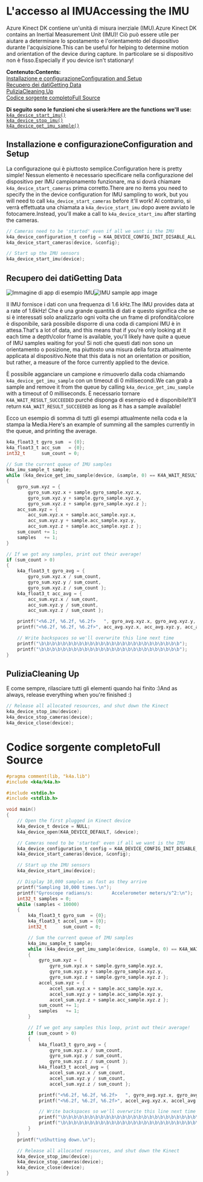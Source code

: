 # <a name="accessing-the-imu"></a><span data-ttu-id="fbec8-101">L'accesso al IMU</span><span class="sxs-lookup"><span data-stu-id="fbec8-101">Accessing the IMU</span></span>

<span data-ttu-id="fbec8-102">Azure Kinect DK contiene un'unità di misura inerziale (IMU).</span><span class="sxs-lookup"><span data-stu-id="fbec8-102">Azure Kinect DK contains an Inertial Measurement Unit (IMU)!</span></span> <span data-ttu-id="fbec8-103">Ciò può essere utile per aiutare a determinare lo spostamento e l'orientamento del dispositivo durante l'acquisizione.</span><span class="sxs-lookup"><span data-stu-id="fbec8-103">This can be useful for helping to determine motion and orientation of the device during capture.</span></span> <span data-ttu-id="fbec8-104">In particolare se si dispositivo non è fisso.</span><span class="sxs-lookup"><span data-stu-id="fbec8-104">Especially if you device isn't stationary!</span></span>

<span data-ttu-id="fbec8-105">**Contenuto:**</span><span class="sxs-lookup"><span data-stu-id="fbec8-105">**Contents:**</span></span>  
[<span data-ttu-id="fbec8-106">Installazione e configurazione</span><span class="sxs-lookup"><span data-stu-id="fbec8-106">Configuration and Setup</span></span>](#Configuration-and-Setup)  
[<span data-ttu-id="fbec8-107">Recupero dei dati</span><span class="sxs-lookup"><span data-stu-id="fbec8-107">Getting Data</span></span>](#Getting-Data)  
[<span data-ttu-id="fbec8-108">Pulizia</span><span class="sxs-lookup"><span data-stu-id="fbec8-108">Cleaning Up</span></span>](#Cleaning-Up)  
[<span data-ttu-id="fbec8-109">Codice sorgente completo</span><span class="sxs-lookup"><span data-stu-id="fbec8-109">Full Source</span></span>](#Full-Source)  

<span data-ttu-id="fbec8-110">**Di seguito sono le funzioni che si userà:**</span><span class="sxs-lookup"><span data-stu-id="fbec8-110">**Here are the functions we'll use:**</span></span>  
[`k4a_device_start_imu()`](https://review.docs.microsoft.com/en-us/azurekinect/api/k4a-device-start-imu)  
[`k4a_device_stop_imu()`](https://review.docs.microsoft.com/en-us/azurekinect/api/k4a-device-stop-imu)  
[`k4a_device_get_imu_sample()`](https://review.docs.microsoft.com/en-us/azurekinect/api/k4a-device-get-imu-sample)  

## <a name="configuration-and-setup"></a><span data-ttu-id="fbec8-111">Installazione e configurazione</span><span class="sxs-lookup"><span data-stu-id="fbec8-111">Configuration and Setup</span></span>

<span data-ttu-id="fbec8-112">La configurazione qui è piuttosto semplice.</span><span class="sxs-lookup"><span data-stu-id="fbec8-112">Configuration here is pretty simple!</span></span> <span data-ttu-id="fbec8-113">Nessun elemento è necessario specificare nella configurazione del dispositivo per IMU campionamento funzionare, ma si dovrà chiamare `k4a_device_start_cameras` prima corretto.</span><span class="sxs-lookup"><span data-stu-id="fbec8-113">There are no items you need to specify the in the device configuration for IMU sampling to work, but you will need to call `k4a_device_start_cameras` before it'll work!</span></span> <span data-ttu-id="fbec8-114">Al contrario, si verrà effettuata una chiamata a `k4a_device_start_imu` dopo avere avviato le fotocamere.</span><span class="sxs-lookup"><span data-stu-id="fbec8-114">Instead, you'll make a call to `k4a_device_start_imu` after starting the cameras.</span></span>

```C
// Cameras need to be 'started' even if all we want is the IMU
k4a_device_configuration_t config = K4A_DEVICE_CONFIG_INIT_DISABLE_ALL;
k4a_device_start_cameras(device, &config);

// Start up the IMU sensors
k4a_device_start_imu(device);
```

## <a name="getting-data"></a><span data-ttu-id="fbec8-115">Recupero dei dati</span><span class="sxs-lookup"><span data-stu-id="fbec8-115">Getting Data</span></span>

<span data-ttu-id="fbec8-116">![Immagine di app di esempio IMU](img/IMU.png "Ecco che cosa verrà compilata come esempio.")</span><span class="sxs-lookup"><span data-stu-id="fbec8-116">![IMU sample app image](img/IMU.png "Here's what we'll build as an example!")</span></span>

<span data-ttu-id="fbec8-117">Il IMU fornisce i dati con una frequenza di 1.6 kHz.</span><span class="sxs-lookup"><span data-stu-id="fbec8-117">The IMU provides data at a rate of 1.6kHz!</span></span> <span data-ttu-id="fbec8-118">Che è una grande quantità di dati e questo significa che se si è interessati solo analizzarlo ogni volta che un frame di profondità/colore è disponibile, sarà possibile disporre di una coda di campioni IMU è in attesa.</span><span class="sxs-lookup"><span data-stu-id="fbec8-118">That's a lot of data, and this means that if you're only looking at it each time a depth/color frame is available, you'll likely have quite a queue of IMU samples waiting for you!</span></span> <span data-ttu-id="fbec8-119">Si noti che questi dati non sono un orientamento o posizione, ma piuttosto una misura della forza attualmente applicata al dispositivo.</span><span class="sxs-lookup"><span data-stu-id="fbec8-119">Note that this data is not an orientation or position, but rather, a measure of the force currently applied to the device.</span></span>

<span data-ttu-id="fbec8-120">È possibile agganciare un campione e rimuoverlo dalla coda chiamando `k4a_device_get_imu_sample` con un timeout di 0 millisecondi.</span><span class="sxs-lookup"><span data-stu-id="fbec8-120">We can grab a sample and remove it from the queue by calling `k4a_device_get_imu_sample` with a timeout of 0 milliseconds.</span></span> <span data-ttu-id="fbec8-121">È necessario tornare `K4A_WAIT_RESULT_SUCCEEDED` purché disponga di esempio ed è disponibile!</span><span class="sxs-lookup"><span data-stu-id="fbec8-121">It'll return `K4A_WAIT_RESULT_SUCCEEDED` as long as it has a sample available!</span></span>

<span data-ttu-id="fbec8-122">Ecco un esempio di somma di tutti gli esempi attualmente nella coda e la stampa la Media.</span><span class="sxs-lookup"><span data-stu-id="fbec8-122">Here's an example of summing all the samples currently in the queue, and printing the average.</span></span> 

```C
k4a_float3_t gyro_sum  = {0};
k4a_float3_t acc_sum   = {0};
int32_t      sum_count = 0;

// Sum the current queue of IMU samples
k4a_imu_sample_t sample;
while (k4a_device_get_imu_sample(device, &sample, 0) == K4A_WAIT_RESULT_SUCCEEDED)
{
    gyro_sum.xyz = { 
        gyro_sum.xyz.x + sample.gyro_sample.xyz.x, 
        gyro_sum.xyz.y + sample.gyro_sample.xyz.y, 
        gyro_sum.xyz.z + sample.gyro_sample.xyz.z };
    acc_sum.xyz = { 
        acc_sum.xyz.x + sample.acc_sample.xyz.x,  
        acc_sum.xyz.y + sample.acc_sample.xyz.y,  
        acc_sum.xyz.z + sample.acc_sample.xyz.z };
    sum_count += 1;
    samples   += 1;
}

// If we got any samples, print out their average!
if (sum_count > 0)
{
    k4a_float3_t gyro_avg = {
        gyro_sum.xyz.x / sum_count,
        gyro_sum.xyz.y / sum_count,
        gyro_sum.xyz.z / sum_count };
    k4a_float3_t acc_avg = {
        acc_sum.xyz.x / sum_count,
        acc_sum.xyz.y / sum_count,
        acc_sum.xyz.z / sum_count };

    printf("<%6.2f, %6.2f, %6.2f>   ", gyro_avg.xyz.x, gyro_avg.xyz.y, gyro_avg.xyz.z);
    printf("<%6.2f, %6.2f, %6.2f>", acc_avg.xyz.x, acc_avg.xyz.y, acc_avg.xyz.z);

    // Write backspaces so we'll overwrite this line next time
    printf("\b\b\b\b\b\b\b\b\b\b\b\b\b\b\b\b\b\b\b\b\b\b\b\b\b\b");
    printf("\b\b\b\b\b\b\b\b\b\b\b\b\b\b\b\b\b\b\b\b\b\b\b\b\b\b");
}
```

## <a name="cleaning-up"></a><span data-ttu-id="fbec8-123">Pulizia</span><span class="sxs-lookup"><span data-stu-id="fbec8-123">Cleaning Up</span></span>

<span data-ttu-id="fbec8-124">E come sempre, rilasciare tutti gli elementi quando hai finito :)</span><span class="sxs-lookup"><span data-stu-id="fbec8-124">And as always, release everything when you're finished :)</span></span>

```C
// Release all allocated resources, and shut down the Kinect
k4a_device_stop_imu(device);
k4a_device_stop_cameras(device);
k4a_device_close(device);
```

# <a name="full-source"></a><span data-ttu-id="fbec8-125">Codice sorgente completo</span><span class="sxs-lookup"><span data-stu-id="fbec8-125">Full Source</span></span>

```C
#pragma comment(lib, "k4a.lib")
#include <k4a/k4a.h>

#include <stdio.h>
#include <stdlib.h>

void main()
{
    // Open the first plugged in Kinect device
    k4a_device_t device = NULL;
    k4a_device_open(K4A_DEVICE_DEFAULT, &device);

    // Cameras need to be 'started' even if all we want is the IMU
    k4a_device_configuration_t config = K4A_DEVICE_CONFIG_INIT_DISABLE_ALL;
    k4a_device_start_cameras(device, &config);

    // Start up the IMU sensors
    k4a_device_start_imu(device);

    // Display 10,000 samples as fast as they arrive
    printf("Sampling 10,000 times.\n");
    printf("Gyroscope radians/s:       Accelerometer meters/s^2:\n");
    int32_t samples = 0;
    while (samples < 10000)
    {
        k4a_float3_t gyro_sum  = {0};
        k4a_float3_t accel_sum = {0};
        int32_t      sum_count = 0;

        // Sum the current queue of IMU samples
        k4a_imu_sample_t sample;
        while (k4a_device_get_imu_sample(device, &sample, 0) == K4A_WAIT_RESULT_SUCCEEDED)
        {
            gyro_sum.xyz = { 
                gyro_sum.xyz.x + sample.gyro_sample.xyz.x, 
                gyro_sum.xyz.y + sample.gyro_sample.xyz.y, 
                gyro_sum.xyz.z + sample.gyro_sample.xyz.z };
            accel_sum.xyz = { 
                accel_sum.xyz.x + sample.acc_sample.xyz.x,  
                accel_sum.xyz.y + sample.acc_sample.xyz.y,  
                accel_sum.xyz.z + sample.acc_sample.xyz.z };
            sum_count += 1;
            samples   += 1;
        }

        // If we got any samples this loop, print out their average!
        if (sum_count > 0)
        {
            k4a_float3_t gyro_avg = {
                gyro_sum.xyz.x / sum_count,
                gyro_sum.xyz.y / sum_count,
                gyro_sum.xyz.z / sum_count };
            k4a_float3_t accel_avg = {
                accel_sum.xyz.x / sum_count,
                accel_sum.xyz.y / sum_count,
                accel_sum.xyz.z / sum_count };

            printf("<%6.2f, %6.2f, %6.2f>   ", gyro_avg.xyz.x, gyro_avg.xyz.y, gyro_avg.xyz.z);
            printf("<%6.2f, %6.2f, %6.2f>", accel_avg.xyz.x, accel_avg.xyz.y, accel_avg.xyz.z);

            // Write backspaces so we'll overwrite this line next time
            printf("\b\b\b\b\b\b\b\b\b\b\b\b\b\b\b\b\b\b\b\b\b\b\b\b\b\b");
            printf("\b\b\b\b\b\b\b\b\b\b\b\b\b\b\b\b\b\b\b\b\b\b\b\b\b\b");
        }
    }
    printf("\nShutting down.\n");

    // Release all allocated resources, and shut down the Kinect
    k4a_device_stop_imu(device);
    k4a_device_stop_cameras(device);
    k4a_device_close(device);
}
```